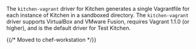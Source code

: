 The `kitchen-vagrant` driver for Kitchen generates a single Vagrantfile
for each instance of Kitchen in a sandboxed directory. The
`kitchen-vagrant` driver supports VirtualBox and VMware Fusion, requires
Vagrant 1.1.0 (or higher), and is the default driver for Test Kitchen.

{{/* Moved to chef-workstation */}}
